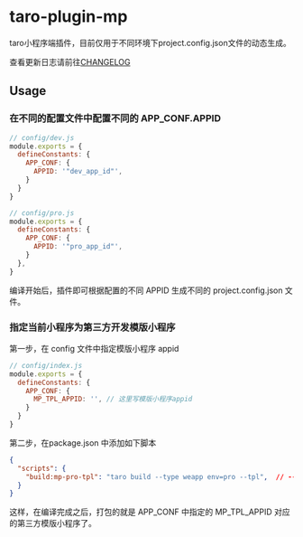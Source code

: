 # taro-plugin-mp

taro小程序端插件，目前仅用于不同环境下project.config.json文件的动态生成。

查看更新日志请前往[CHANGELOG](https://github.com/lexmin0412/taro-plugin-mp/blob/master/CHANGELOG.md)

## Usage

### 在不同的配置文件中配置不同的 APP_CONF.APPID

```js
// config/dev.js
module.exports = {
  defineConstants: {
    APP_CONF: {
      APPID: '"dev_app_id"',
    }
  }
}
```

```js
// config/pro.js
module.exports = {
  defineConstants: {
    APP_CONF: {
      APPID: '"pro_app_id"',
    }
  },
}
```

编译开始后，插件即可根据配置的不同 APPID 生成不同的 project.config.json 文件。

### 指定当前小程序为第三方开发模版小程序

第一步，在 config 文件中指定模版小程序 appid

```js
// config/index.js
module.exports = {
  defineConstants: {
    APP_CONF: {
      MP_TPL_APPID: '', // 这里写模版小程序appid
    }
  }
}
```

第二步，在package.json 中添加如下脚本

```json
{
  "scripts": {
    "build:mp-pro-tpl": "taro build --type weapp env=pro --tpl",  // --tpl 参数用于插件判断是否打包为模版小程序
  }
}
```

这样，在编译完成之后，打包的就是 APP_CONF 中指定的 MP_TPL_APPID 对应的第三方模版小程序了。
